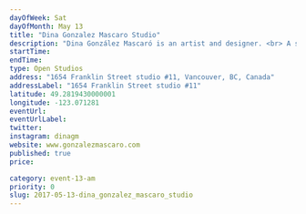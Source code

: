 ```yaml
---
dayOfWeek: Sat
dayOfMonth: May 13
title: "Dina Gonzalez Mascaro Studio"
description: "Dina González Mascaró is an artist and designer. <br> A sculptor who draws, paints and makes jewellery, González Mascaró inhabits the dual worlds of art and design.<br> Her work has been awarded prestigious awards and grants, exhibited in national and international design fairs, commissioned internationally, published in books and featured in print and digital media.<br> <br> For VDW Dina GM will open her studio and present an installation pairing artworks (drawing / painting) with jewellery design pieces. This installation of artwork and design objects that reference and influence each other shows the imperceptible line between art and design.<br> <br> Beverages and snacks will be available.<br> <br> Enter from the street at 1654 Franklin. Come to the second floor and find us in Studio #11."
startTime: 
endTime: 
type: Open Studios
address: "1654 Franklin Street studio #11, Vancouver, BC, Canada"
addressLabel: "1654 Franklin Street studio #11"
latitude: 49.2819430000001
longitude: -123.071281
eventUrl: 
eventUrlLabel: 
twitter: 
instagram: dinagm
website: www.gonzalezmascaro.com
published: true
price: 

category: event-13-am
priority: 0
slug: 2017-05-13-dina_gonzalez_mascaro_studio
---
```


